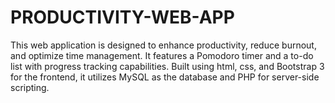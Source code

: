 # PRODUCTIVITY-WEB-APP
This web application is designed to enhance productivity, reduce burnout, and optimize time management. It features a Pomodoro timer and a to-do list with progress tracking capabilities. Built using html, css, and Bootstrap 3 for the frontend, it utilizes MySQL as the database and PHP for server-side scripting.
